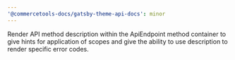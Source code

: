 ```yaml
---
'@commercetools-docs/gatsby-theme-api-docs': minor
---
```


Render API method description within the ApiEndpoint method container to give hints for application of scopes and give the ability to use description to render specific error codes.
